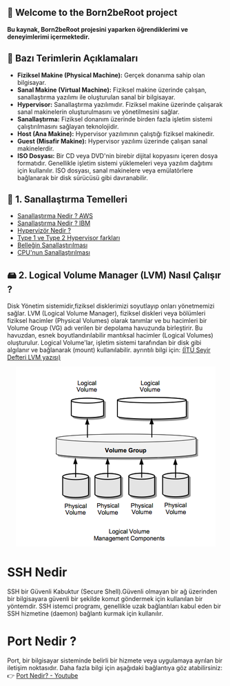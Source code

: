## 👋 Welcome to the Born2beRoot project
**Bu kaynak, Born2beRoot projesini yaparken öğrendiklerimi ve deneyimlerimi içermektedir.**

## 📖 Bazı Terimlerin Açıklamaları

   - **Fiziksel Makine (Physical Machine):** Gerçek donanıma sahip olan bilgisayar.
   - **Sanal Makine (Virtual Machine):** Fiziksel makine üzerinde çalışan, sanallaştırma yazılımı ile oluşturulan sanal bir bilgisayar.
   - **Hypervisor:** Sanallaştırma yazılımıdır. Fiziksel makine üzerinde çalışarak sanal makinelerin oluşturulmasını ve yönetilmesini sağlar.
   - **Sanallaştırma:** Fiziksel donanım üzerinde birden fazla işletim sistemi çalıştırılmasını sağlayan teknolojidir.
   - **Host (Ana Makine):** Hypervisor yazılımının çalıştığı fiziksel makinedir.
   - **Guest (Misafir Makine):** Hypervisor yazılımı üzerinde çalışan sanal makinelerdir.
   - **ISO Dosyası:** Bir CD veya DVD'nin birebir dijital kopyasını içeren dosya formatıdır. Genellikle işletim sistemi yüklemeleri veya yazılım dağıtımı için kullanılır. ISO dosyası, sanal makinelere veya emülatörlere bağlanarak bir disk sürücüsü gibi davranabilir.

## 📜 1. Sanallaştırma Temelleri
  - [Sanallaştırma Nedir ? AWS](https://aws.amazon.com/tr/what-is/virtualization/?utm_source=chatgpt.com)
  - [Sanallaştırma Nedir ? IBM](https://www.ibm.com/topics/virtualization)
  - [Hypervizör Nedir ?](https://aws.amazon.com/what-is/hypervisor/)
  - [Type 1 ve Type 2 Hypervisor farkları](https://aws.amazon.com/tr/compare/the-difference-between-type-1-and-type-2-hypervisors/)
  - [Belleğin Sanallaştırılması](https://www.alibabacloud.com/blog/599058)
  - [CPU'nun Sanallaştırılması](https://www.flackbox.com/virtual-processor-scheduling-how-vmware-and-microsoft-hypervisors-work-at-the-cpu-level)

## 🖴   2. Logical Volume Manager (LVM) Nasıl Çalışır ?
 Disk Yönetim sistemidir,fiziksel disklerimizi soyutlayıp onları yönetmemizi sağlar.
 LVM (Logical Volume Manager), fiziksel diskleri veya bölümleri fiziksel hacimler (Physical Volumes) olarak tanımlar ve bu hacimleri bir Volume Group (VG) adı verilen bir depolama havuzunda birleştirir. Bu havuzdan, esnek boyutlandırılabilir mantıksal hacimler (Logical Volumes) oluşturulur. Logical Volume'lar, işletim sistemi tarafından bir disk gibi algılanır ve bağlanarak (mount) kullanılabilir.
ayrıntılı bilgi için: [(İTÜ Seyir Defteri LVM yazısı)](https://bidb.itu.edu.tr/seyir-defteri/blog/2013/09/06/lvm-(logical-volume-management))

<p align="center">
  <img src="image.png" alt="LVM Components">
</p>

# SSH Nedir
SSH bir Güvenli Kabuktur (Secure Shell).Güvenli olmayan bir ağ üzerinden bir bilgisayara güvenli bir şekilde komut göndermek için kullanılan bir yöntemdir. SSH istemci programı, genellikle uzak bağlantıları kabul eden bir SSH hizmetine (daemon) bağlantı kurmak için kullanılır.

# Port Nedir ?
Port, bir bilgisayar sisteminde belirli bir hizmete veya uygulamaya ayrılan bir iletişim noktasıdır. Daha fazla bilgi için aşağıdaki bağlantıya göz atabilirsiniz:
👉 [Port Nedir? - Youtube](https://youtu.be/g2fT-g9PX9o)

